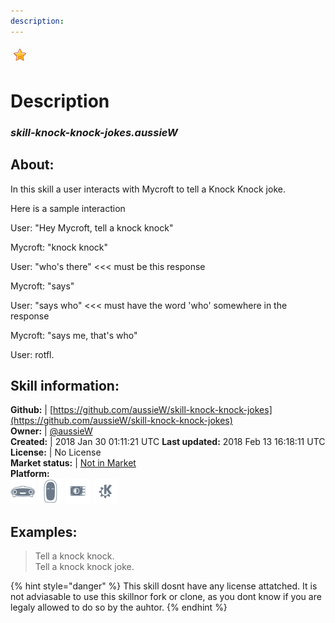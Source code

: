 ```yaml
---  
description:   
---  
```

![](../.gitbook/assets/star.png)  
# Description  
### _skill-knock-knock-jokes.aussieW_  
## About:  
In this skill a user interacts with Mycroft to tell a Knock Knock joke.

Here is a sample interaction

User: "Hey Mycroft, tell a knock knock"

Mycroft: "knock knock"

User: "who's there" <<< must be this response

Mycroft: "says"

User: "says who" <<< must have the word 'who' somewhere in the response

Mycroft: "says me, that's who"

User: rotfl.

## Skill information:  
**Github:** | [https://github.com/aussieW/skill-knock-knock-jokes](https://github.com/aussieW/skill-knock-knock-jokes)  
**Owner:** | [@aussieW](https://github.com/aussieW)  
**Created:** | 2018 Jan 30 01:11:21 UTC  **Last updated:** 2018 Feb 13 16:18:11 UTC  
**License:** | No License  
**Market status:** | [Not in Market](https://market.mycroft.ai/skill/)  
**Platform:**  
 ![](../.gitbook/assets/mark-1-icon.png)  ![](../.gitbook/assets/mark-2-icon.png)  ![](../.gitbook/assets/picroft-icon.png)  ![](../.gitbook/assets/kde.png)   
## Examples:  
> Tell a knock knock.  
> Tell a knock knock joke.  
  
{% hint style="danger" %}
This skill dosnt have any license attatched. It is not adviasable to use this skillnor fork or clone, as you dont know if you are legaly allowed to do so by the auhtor.
{% endhint %}
